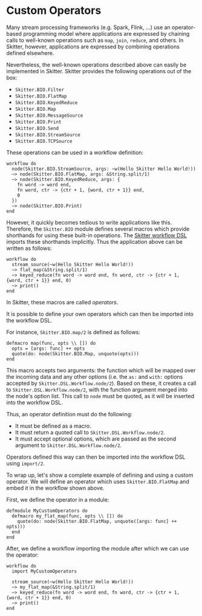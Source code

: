 # Custom Operators

Many stream processing frameworks (e.g. Spark, Flink, …) use an operator-based
programming model where applications are expressed by chaining calls to
well-known operations such as `map`, `join`, `reduce`, and others. In Skitter,
however, applications are expressed by combining operations defined elsewhere.

Nevertheless, the well-known operations described above can easily be
implemented in Skitter. Skitter provides the following operations out of the box:

* `Skitter.BIO.Filter`
* `Skitter.BIO.FlatMap`
* `Skitter.BIO.KeyedReduce`
* `Skitter.BIO.Map`
* `Skitter.BIO.MessageSource`
* `Skitter.BIO.Print`
* `Skitter.BIO.Send`
* `Skitter.BIO.StreamSource`
* `Skitter.BIO.TCPSource`

These operations can be used in a workflow definition:
```
workflow do
  node(Skitter.BIO.StreamSource, args: ~w(Hello Skitter Hello World!))
  ~> node(Skitter.BIO.FlatMap, args: &String.split/1)
  ~> node(Skitter.BIO.KeyedReduce, args: {
    fn word -> word end,
    fn word, ctr -> {ctr + 1, {word, ctr + 1}} end,
    0
  })
  ~> node(Skitter.BIO.Print)
end
```
However, it quickly becomes tedious to write applications like this. Therefore,
the `Skitter.BIO` module defines several macros which provide shorthands for
using these built-in operations. The
[Skitter workflow DSL](`Skitter.DSL.Workflow.workflow/2`) imports these
shorthands implicitly. Thus the application above can be written as follows:
```
workflow do
  stream_source(~w(Hello Skitter Hello World!))
  ~> flat_map(&String.split/1)
  ~> keyed_reduce(fn word -> word end, fn word, ctr -> {ctr + 1, {word, ctr + 1}} end, 0)
  ~> print()
end
```
In Skitter, these macros are called _operators_.

It is possible to define your own operators which can then be imported into the
workflow DSL.

For instance, `Skitter.BIO.map/2` is defined as follows:

```
defmacro map(func, opts \\ []) do
  opts = [args: func] ++ opts
  quote(do: node(Skitter.BIO.Map, unquote(opts)))
end
```

This macro accepts two arguments: the function which will be mapped over the
incoming data and any other options (i.e. the `as:` and `with:` options
accepted by `Skitter.DSL.Workflow.node/2`). Based on these, it creates a call
to `Skitter.DSL.Workflow.node/2`, with the function argument merged into the
node's option list. This call to `node` must be quoted, as it will be inserted
into the workflow DSL.

Thus, an operator definition must do the following:
- It must be defined as a macro.
- It must return a quoted call to `Skitter.DSL.Workflow.node/2`.
- It must accept optional options, which are passed as the second argument to
  `Skitter.DSL.Workflow.node/2`.

Operators defined this way can then be imported into the workflow DSL using
`import/2`.

To wrap up, let's show a complete example of defining and using a custom
operator. We will define an operator which uses `Skitter.BIO.FlatMap` and embed
it in the workflow shown above.

First, we define the operator in a module:

```
defmodule MyCustomOperators do
  defmacro my_flat_map(func, opts \\ []) do
    quote(do: node(Skitter.BIO.FlatMap, unquote([args: func] ++ opts)))
  end
end
```

After, we define a workflow importing the module after which we can use the
operator:

```
workflow do
  import MyCustomOperators

  stream_source(~w(Hello Skitter Hello World!))
  ~> my_flat_map(&String.split/1)
  ~> keyed_reduce(fn word -> word end, fn word, ctr -> {ctr + 1, {word, ctr + 1}} end, 0)
  ~> print()
end
```

